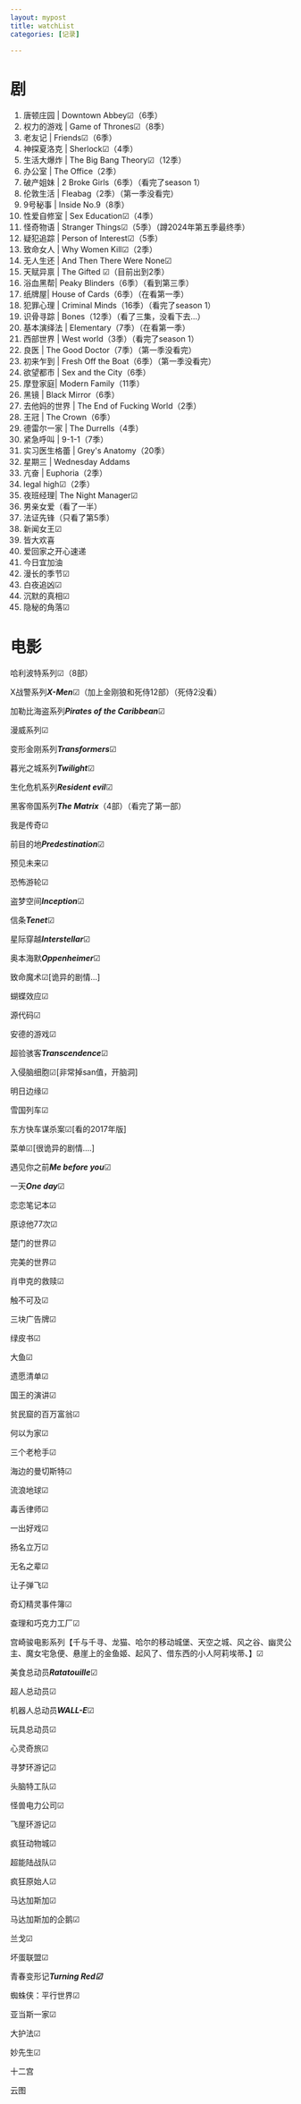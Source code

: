 ```yaml
---
layout: mypost
title: watchList
categories: [记录]

---
```


# 剧

1. 唐顿庄园 | Downtown Abbey☑（6季）
2. 权力的游戏 | Game of Thrones☑（8季）
3. 老友记 | Friends☑（6季）
4. 神探夏洛克 | Sherlock☑（4季）
5. 生活大爆炸 | The Big Bang Theory☑（12季）
6. 办公室 | The Office（2季）
7. 破产姐妹 | 2 Broke Girls（6季）（看完了season 1）
8. 伦敦生活 | Fleabag（2季）（第一季没看完）
9. 9号秘事 | Inside No.9（8季）
10. 性爱自修室 | Sex Education☑（4季）
11. 怪奇物语 | Stranger Things☑（5季）（蹲2024年第五季最终季）
12. 疑犯追踪 | Person of Interest☑（5季）
13. 致命女人 | Why Women Kill☑（2季）
14. 无人生还 | And Then There Were None☑
15. 天赋异禀 | The Gifted ☑（目前出到2季）
16. 浴血黑帮| Peaky Blinders（6季）（看到第三季）
17. 纸牌屋| House of Cards（6季）（在看第一季）
18. 犯罪心理 | Criminal Minds（16季）（看完了season 1）
19. 识骨寻踪 | Bones（12季）（看了三集，没看下去...）
20. 基本演绎法 | Elementary（7季）（在看第一季）
21. 西部世界 | West world（3季）（看完了season 1）
22. 良医 | The Good Doctor（7季）（第一季没看完）
23. 初来乍到 | Fresh Off the Boat（6季）（第一季没看完）
24. 欲望都市 | Sex and the City（6季）
25. 摩登家庭| Modern Family（11季）
26. 黑镜 | Black Mirror（6季）
27. 去他妈的世界 | The End of Fucking World（2季）
28. 王冠 | The Crown（6季）
29. 德雷尔一家 | The Durrells（4季）
30. 紧急呼叫 | 9-1-1（7季）
31. 实习医生格蕾 | Grey's Anatomy（20季）
32. 星期三 | Wednesday Addams
33. 亢奋 | Euphoria（2季）
34. legal high☑（2季）
35. 夜班经理| The Night Manager☑
36. 男亲女爱（看了一半）
37. 法证先锋（只看了第5季）
38. 新闻女王☑
39. 皆大欢喜
40. 爱回家之开心速递
41. 今日宜加油
42. 漫长的季节☑
43. 白夜追凶☑
44. 沉默的真相☑
45. 隐秘的角落☑

# 电影

哈利波特系列☑（8部）

X战警系列***X-Men***☑（加上金刚狼和死侍12部）（死侍2没看）

加勒比海盗系列***Pirates of the Caribbean***☑

漫威系列☑

变形金刚系列***Transformers***☑

暮光之城系列***Twilight***☑

生化危机系列***Resident evil***☑

黑客帝国系列***The Matrix***（4部）（看完了第一部）

我是传奇☑

前目的地***Predestination***☑

预见未来☑

恐怖游轮☑

盗梦空间***Inception***☑

信条***Tenet***☑

星际穿越***Interstellar***☑

奥本海默***Oppenheimer***☑

致命魔术☑[诡异的剧情...]

蝴蝶效应☑

源代码☑

安德的游戏☑

超验骇客***Transcendence***☑

入侵脑细胞☑[非常掉san值，开脑洞]

明日边缘☑

雪国列车☑

东方快车谋杀案☑[看的2017年版]

菜单☑[很诡异的剧情....]



遇见你之前***Me before you***☑

一天***One day***☑

恋恋笔记本☑

原谅他77次☑



楚门的世界☑

完美的世界☑

肖申克的救赎☑

触不可及☑

三块广告牌☑

绿皮书☑

大鱼☑

遗愿清单☑

国王的演讲☑

贫民窟的百万富翁☑

何以为家☑

三个老枪手☑

海边的曼切斯特☑



流浪地球☑

毒舌律师☑

一出好戏☑

扬名立万☑

无名之辈☑

让子弹飞☑



奇幻精灵事件簿☑

查理和巧克力工厂☑



宫崎骏电影系列【千与千寻、龙猫、哈尔的移动城堡、天空之城、风之谷、幽灵公主、魔女宅急便、悬崖上的金鱼姬、起风了、借东西的小人阿莉埃蒂、】☑



美食总动员***Ratatouille***☑

超人总动员☑

机器人总动员***WALL-E***☑

玩具总动员☑

心灵奇旅☑

寻梦环游记☑

头脑特工队☑

怪兽电力公司☑

飞屋环游记☑

疯狂动物城☑

超能陆战队☑

疯狂原始人☑

马达加斯加☑

马达加斯加的企鹅☑

兰戈☑

坏蛋联盟☑

青春变形记***Turning Red☑***

蜘蛛侠：平行世界☑

亚当斯一家☑

大护法☑

妙先生☑



十二宫

云图

